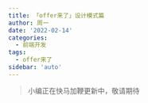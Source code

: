 ```yaml
---
title: 「offer来了」设计模式篇
author: 周一
date: '2022-02-14'
categories:
  - 前端开发
tags:
  - offer来了
sidebar: 'auto'
---
```


> 小编正在快马加鞭更新中，敬请期待

